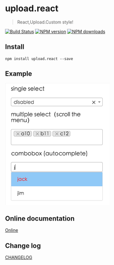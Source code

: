 # upload.react

> React,Upload.Custom style!

[![Build Status](https://api.travis-ci.org/fast-flow/upload.react.svg)](https://travis-ci.org/fast-flow/upload.react)
[![NPM version](https://img.shields.io/npm/v/upload.react.svg?style=flat)](https://npmjs.org/package/upload.react)
[![NPM downloads](http://img.shields.io/npm/dm/upload.react.svg?style=flat)](https://npmjs.org/package/upload.react)


## Install

```shell
npm install upload.react --save
```

## Example

[![Preview](./example/preview.png)](http://fast-flow.github.io/upload.react/example)

## Online documentation

[Online](http://fast-flow.github.io/upload.react)

## Change log

[CHANGELOG](./CHANGELOG.md)
